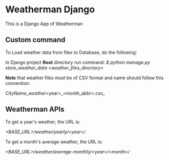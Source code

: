 Weatherman Django
=======

This is a Django App of Weatherman

## Custom command

To Load weather data from files to Database, do the following:

In Django project **Root** directory run command:
_$ python manage.py store_weather_data <weather_files_directory>_

**Note** that weather files must be of CSV format and name should follow this convention:

_CityName_weather_\<year>\_\<month_abbr>.csv_


## Weatherman APIs

To get a year's weather, the URL is:

_<BASE_URL>/weather/yearly/\<year>/_


To get a month's average weather, the URL is:

_<BASE_URL>/weather/average-monthly/\<year>/\<month>/_
